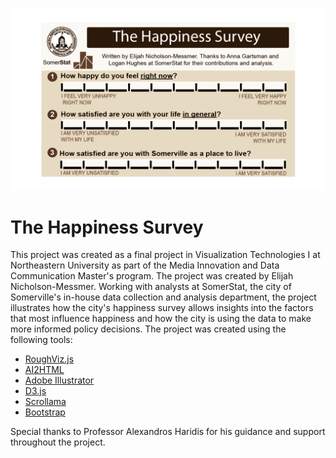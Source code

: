 ![Header Image](media/Survey-01.png)

# The Happiness Survey

This project was created as a final project in Visualization Technologies I at Northeastern University as part of the Media Innovation and Data Communication Master's program. The project was created by Elijah Nicholson-Messmer. Working with analysts at SomerStat, the city of Somerville's in-house data collection and analysis department, the project illustrates how the city's happiness survey allows insights into the factors that most influence happiness and how the city is using the data to make more informed policy decisions. The project was created using the following tools:

* [RoughViz.js](https://github.com/jwilber/roughViz)
* [AI2HTML](http://ai2html.org/)
* [Adobe Illustrator](https://www.adobe.com/products/illustrator.html)
* [D3.js](https://d3js.org/)
* [Scrollama](https://github.com/russellsamora/scrollama)
* [Bootstrap](http://getbootstrap.com/)

Special thanks to Professor Alexandros Haridis for his guidance and support throughout the project.